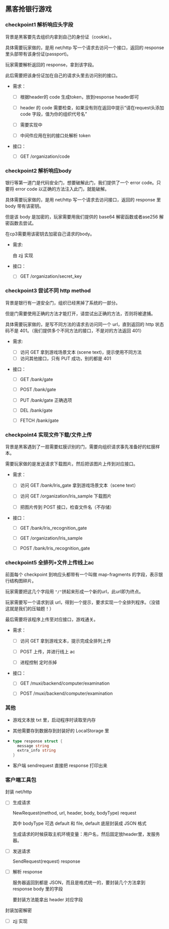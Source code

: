 ## 黑客抢银行游戏

### checkpoint1 解析响应头字段

背景是黑客要先去组织内拿到自己的身份证（cookie）。

具体需要玩家做的，是用 net/http 写一个请求去访问一个接口，返回的 response 里头部带有该身份证(passport)。

玩家需要解析返回的 response，拿到该字段。

此后需要把该身份证加在自己的请求头里去访问别的接口。

* 需求：

  - [ ] 根据header的 code 生成token，放到response header即可

  - [ ] header 的 code 需要检查，如果没有则在返回中提示“请在request头添加 code 字段，值为你的组织代号名”

  - [ ] 需要实现中
  - [ ] 中间件应用在别的接口处解析 token

* 接口：

  - [ ] GET /organization/code

### checkpoint2 解析响应body

银行等第一道门是代码安全门，想要破解此门，我们提供了一个 error code。只要将 error code 以正确的方法注入此门，就能破解。

具体需要玩家做的，是用 net/http 写一个请求去访问接口，返回的 response 里 body 带有该密钥。

但是该 body 是加密的，玩家需要用我们提供的 base64 解密函数或者ase256 解密函数去尝试。

在cp3需要用该密钥去加密自己请求的body。

* 需求:

  由 zjj 实现

* 接口：

  - [ ] GET /organization/secret_key

### checkpoint3 尝试不同 http method

背景是银行有一道安全门，组织已经黑掉了系统的一部分。

但是门需要使用正确的方法才能打开，请尝试出正确的方法，否则将被逮捕。

具体需要玩家做的，是写不同方法的请求去访问同一个 url，直到返回的 http 状态码不是 401。（我们提供多个不同方法的接口，不是对的方法返回 401）

* 需求:

  - [ ] 访问 GET 拿到游戏场景文本 (scene text)，提示使用不同方法
  - [ ] 访问其他接口，只有 PUT 成功，别的都是 401

* 接口：

  - [ ] GET /bank/gate

  - [ ] POST /bank/gate

  - [ ] PUT /bank/gate 正确选项

  - [ ] DEL /bank/gate

  - [ ] FETCH /bank/gate

### checkpoint4 实现文件下载/文件上传

背景是黑客遇到了一扇需要虹膜识别的门，需要向组织请求事先准备好的虹膜样本。

需要玩家做的是发送请求下载图片。然后把该图片上传到对应接口。

* 需求：

  - [ ] 访问 GET /bank/lris_gate 拿到游戏场景文本（scene text）

  - [ ] 访问 GET /organization/lris_sample 下载图片
  - [ ] 把图片传到 POST 接口，检查文件名（不存储）

* 接口：

  - [ ] GET /bank/Iris_recognition_gate
  - [ ] GET /organization/lris_sample

  - [ ] POST /bank/Iris_recognition_gate

### checkpoint5 全排列+文件上传线上ac

前面每个 checkpoint 到响应头都带有一个叫做 map-fragments 的字段，表示银行结构图碎片。

玩家需要把这几个字段用 `"/"`拼起来形成一个新的url，此url即为终点。

玩家需要写一个请求到该 url，得到一个提示，要求实现一个全排列程序。（没错这就是我们的压轴题！）

最后需要将该程序上传至对应接口，游戏通关。

* 需求：

  - [ ] 访问 GET 拿到游戏文本，提示完成全排列上传
  - [ ] POST 上传，并进行线上 ac

  - [ ] 进程控制 定时杀掉

* 接口：

  - [ ] GET /muxi/backend/computer/examination

  - [ ] POST /muxi/backend/computer/examination

### 其他

* 游戏文本放 txt 里，启动程序时读取至内存

* 其他需要存到数据存到封装好的 LocalStorage 里

* ```go
  type response struct {
    message string
    extra_info string
  }
  ```

* 客户端 sendrequest 直接把 response 打印出来

### 客户端工具包

封装 net/http

- [ ] 生成请求

  NewRequest(method, url, header, body, bodyType) request

  其中 bodyType 可选 default 和 file, default 底层封装成 JSON 格式

  生成请求的时候获取主机环境变量：用户名，然后固定放header里，发服务器。

- [ ] 发送请求

  SendRequest(request) response

- [ ] 解析 response

  服务器返回到都是 JSON，而且是格式统一的，要封装几个方法拿到 response body 里的字段

  要封装方法能拿出 header 对应字段

封装加密解密

- [ ] zjj 实现


